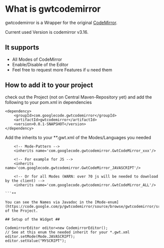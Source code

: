 # What is gwtcodemirror #
gwtcodemirror is a Wrapper for the original [CodeMirror](http://codemirror.net).

Current used Version is codemirror v3.16.

## It supports ##
  * All Modes of CodeMirror
  * Enable/Disable of the Editor
  * Feel free to request more Features if u need them

## How to add it to your project ##

check out the Project (not on Central Maven-Repository yet)
and add the following to your pom.xml in dependencies
```
<dependency>
    <groupId>com.googlecode.gwtcodemirror</groupId>
    <artifactId>gwtcodemirror</artifactId>
    <version>0.0.1-SNAPSHOT</version>
</dependency>
```

Add the inherits to your **.gwt.xml of the Modes/Languages you needed
```
    <!-- Mode-Pattern -->
    <inherits name='com.googlecode.gwtcodemirror.GwtCodeMirror_xxx'/>

    <!-- For example for JS -->
    <inherits name='com.googlecode.gwtcodemirror.GwtCodeMirror_JAVASCRIPT'/>

    <!-- Or for all Modes (WARN: over 70 js will be needed to download by the client) -->
    <inherits name='com.googlecode.gwtcodemirror.GwtCodeMirror_ALL'/>

```**

You can see the Names via Javadoc in the [Mode-enum](https://code.google.com/p/gwtcodemirror/source/browse/gwtcodemirror/src/main/java/com/googlecode/gwtcodemirror/client/Mode.java) of the Project.

## Setup of the Widget ##
```
    CodemirrorEditor editor=new CodemirrorEditor();
    // See at this enum the needed inherit for your *.gwt.xml
    editor.setMode(Mode.JAVASCRIPT);
    editor.setValue("MYSCRIPT");
```